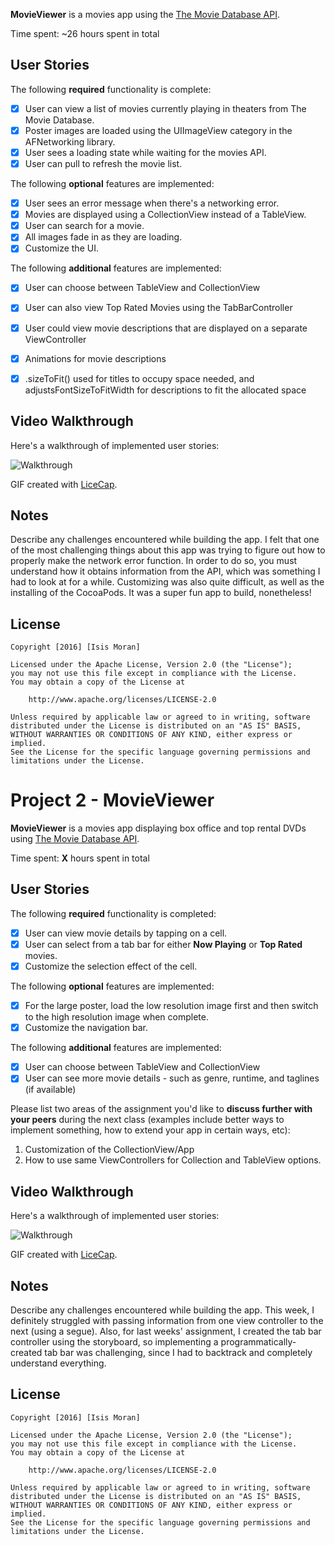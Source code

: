 <b>MovieViewer</b> is a movies app using the [The Movie Database API](http://docs.themoviedb.apiary.io/#).

Time spent: ~26 hours spent in total

## User Stories

The following **required** functionality is complete:

- [x] User can view a list of movies currently playing in theaters from The Movie Database.
- [x] Poster images are loaded using the UIImageView category in the AFNetworking library.
- [x] User sees a loading state while waiting for the movies API.
- [x] User can pull to refresh the movie list.

The following **optional** features are implemented:

- [x] User sees an error message when there's a networking error.
- [x] Movies are displayed using a CollectionView instead of a TableView.
- [x] User can search for a movie.
- [x] All images fade in as they are loading.
- [x] Customize the UI.

The following **additional** features are implemented:

- [x] User can choose between TableView and CollectionView
- [x] User can also view Top Rated Movies using the TabBarController
- [x] User could view movie descriptions that are displayed on a separate ViewController
- [x] Animations for movie descriptions
- [x] .sizeToFit() used for titles to occupy space needed, and adjustsFontSizeToFitWidth for descriptions to fit the allocated space


## Video Walkthrough 

Here's a walkthrough of implemented user stories:

![Walkthrough](MovieDatabaseFinal.gif)
 

GIF created with [LiceCap](http://www.cockos.com/licecap/).

## Notes
Describe any challenges encountered while building the app.
I felt that one of the most challenging things about this app was trying to figure out how to properly make the network error function. In order to do so, you must understand how it obtains information from the API, which was something I had to look at for a while. Customizing was also quite difficult, as well as the installing of the CocoaPods. It was a super fun app to build, nonetheless!

## License

    Copyright [2016] [Isis Moran]

    Licensed under the Apache License, Version 2.0 (the "License");
    you may not use this file except in compliance with the License.
    You may obtain a copy of the License at

        http://www.apache.org/licenses/LICENSE-2.0

    Unless required by applicable law or agreed to in writing, software
    distributed under the License is distributed on an "AS IS" BASIS,
    WITHOUT WARRANTIES OR CONDITIONS OF ANY KIND, either express or implied.
    See the License for the specific language governing permissions and
    limitations under the License.


# Project 2 - <b>MovieViewer</b>

<b>MovieViewer</b> is a movies app displaying box office and top rental DVDs using [The Movie Database API](http://docs.themoviedb.apiary.io/#).

Time spent: **X** hours spent in total

## User Stories

The following **required** functionality is completed:

- [x] User can view movie details by tapping on a cell.
- [x] User can select from a tab bar for either **Now Playing** or **Top Rated** movies.
- [x] Customize the selection effect of the cell.

The following **optional** features are implemented:

- [x] For the large poster, load the low resolution image first and then switch to the high resolution image when complete.
- [x] Customize the navigation bar.

The following **additional** features are implemented:

- [x] User can choose between TableView and CollectionView
- [x] User can see more movie details - such as genre, runtime, and taglines (if available)

Please list two areas of the assignment you'd like to **discuss further with your peers** during the next class (examples include better ways to implement something, how to extend your app in certain ways, etc):

1. Customization of the CollectionView/App 
2. How to use same ViewControllers for Collection and TableView options.

## Video Walkthrough 

Here's a walkthrough of implemented user stories:

![Walkthrough](MovieDatabase6.gif)

GIF created with [LiceCap](http://www.cockos.com/licecap/).

## Notes

Describe any challenges encountered while building the app.
This week, I definitely struggled with passing information from one view controller to the next (using a segue). Also, for last weeks' assignment, I created the tab bar controller using the storyboard, so implementing a programmatically-created tab bar was challenging, since I had to backtrack and completely understand everything. 

## License

    Copyright [2016] [Isis Moran]

    Licensed under the Apache License, Version 2.0 (the "License");
    you may not use this file except in compliance with the License.
    You may obtain a copy of the License at

        http://www.apache.org/licenses/LICENSE-2.0

    Unless required by applicable law or agreed to in writing, software
    distributed under the License is distributed on an "AS IS" BASIS,
    WITHOUT WARRANTIES OR CONDITIONS OF ANY KIND, either express or implied.
    See the License for the specific language governing permissions and
    limitations under the License.

